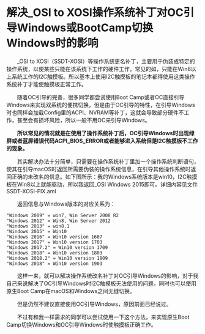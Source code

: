 # 解决_OSI to XOSI操作系统补丁对OC引导Windows或BootCamp切换Windows时的影响
   
&emsp;&emsp;_OSI to XOSI（SSDT-XOSI）等操作系统更名补丁，主要用于伪装成特定的操作系统，以使某些只能在该系统下工作的硬件工作，常见的如，只能在Win8以上系统工作的I2C触摸板。所以基本上使用I2C触摸板的笔记本都得使用这类操作系统补丁才能使触摸板正常工作。
   
&emsp;&emsp;随着OC引导的完善，很多同学都尝试使用Boot Camp或者OC直接引导Windows来实现双系统的便携切换，但是由于OC引导的特性，在引导Windows时也同样会加载Config里的ACPI、NVRAM等补丁，这就会导致部分硬件不工作，甚至会有损坏风险，所以一般不用OC来引导Windows。
   
&emsp;&emsp;**所以常见的情况就是在使用了操作系统补丁后，OC引导Windows时出现绿屏或者蓝屏错误代码ACPI_BIOS_ERROR或者能够进入系统但是I2C触摸板不工作的现象。**
    
&emsp;&emsp;其实解决办法十分简单，只需要在操作系统补丁里加一个操作系统判断语句，使其在引导macOS时返回所需要伪装的操作系统信息，在引导其他操作系统时返回正确的未改名的信息。如下图所示：我的Windows系统版本是win10，I2C触摸板在Win8以上就能驱动，所以我返回_OSI Windows 2015即可。详细内容见文件SSDT-XOSI-FIX.aml

&emsp;&emsp;返回信息与Windows版本的对应关系为：
```
"Windows 2009" = win7, Win Server 2008 R2                 
"Windows 2012" = Win8, Win Server 2012                   
"Windows 2013" = win8.1                   
"Windows 2015" = Win10                   
"Windows 2016" = Win10 version 1607                   
"Windows 2017" = Win10 version 1703                   
"Windows 2017.2" = Win10 version 1709                    
"Windows 2018" = Win10 version 1803                   
"Windows 2018.2" = Win10 version 1809                    
"Windows 2018" = Win10 version 1903
```
&emsp;&emsp;这样一来，就可以解决操作系统改名补丁对OC引导Windows的影响，对于我自己来说解决了OC引导Windows时I2C触摸板无法使用的问题，同时也可以使用原生Boot Camp在macOS和Windows之间无缝切换。
    
&emsp;&emsp;但是仍然不建议直接使用OC引导Windows，原因前面已经说过。
    
&emsp;&emsp;不过有和我一样需求的同学可以尝试使用一下这个方法，来实现原生Boot Camp切换Windows和OC引导Windows时使触摸板正确工作。
